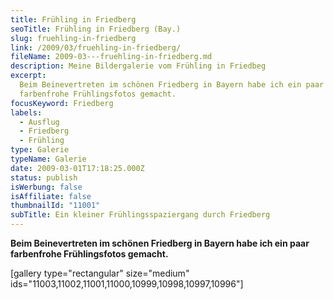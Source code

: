 ```yaml
---
title: Frühling in Friedberg
seoTitle: Frühling in Friedberg (Bay.)
slug: fruehling-in-friedberg
link: /2009/03/fruehling-in-friedberg/
fileName: 2009-03---fruehling-in-friedberg.md
description: Meine Bildergalerie vom Frühling in Friedbeg
excerpt:
  Beim Beinevertreten im schönen Friedberg in Bayern habe ich ein paar
  farbenfrohe Frühlingsfotos gemacht.
focusKeyword: Friedberg
labels:
  - Ausflug
  - Friedberg
  - Frühling
type: Galerie
typeName: Galerie
date: 2009-03-01T17:18:25.000Z
status: publish
isWerbung: false
isAffiliate: false
thumbnailId: "11001"
subTitle: Ein kleiner Frühlingsspaziergang durch Friedberg
---
```


<strong>Beim Beinevertreten im schönen Friedberg in Bayern habe ich ein paar
farbenfrohe Frühlingsfotos gemacht.</strong>

[gallery type="rectangular" size="medium"
ids="11003,11002,11001,11000,10999,10998,10997,10996"]
